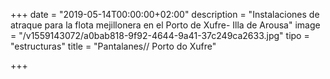 +++
date = "2019-05-14T00:00:00+02:00"
description = "Instalaciones de atraque para la flota mejillonera en el Porto de Xufre- Illa de Arousa"
image = "/v1559143072/a0bab818-9f92-4644-9a41-37c249ca2633.jpg"
tipo = "estructuras"
title = "Pantalanes// Porto do Xufre"

+++
